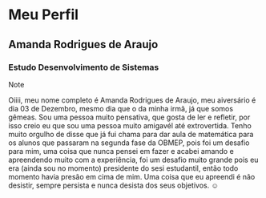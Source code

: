 # Meu Perfil

## Amanda Rodrigues de Araujo

### Estudo Desenvolvimento de Sistemas

> [!NOTE]
> Oiiii, meu nome completo é Amanda Rodrigues de Araujo, meu aiversário é dia 03 de Dezembro, mesmo dia que o da minha irmã, já que somos gêmeas. Sou uma pessoa muito pensativa, que gosta de ler e refletir, por isso creio eu que sou uma pessoa muito amigavél até extrovertida. Tenho muito orgulho de disse que já fui chama para dar aula de matemática para os alunos que passaram na segunda fase da OBMEP, pois foi um desafio para mim, uma coisa que nunca pensei em fazer e acabei amando e apreendendo muito com a experiência, foi um desafio muito grande pois eu era (ainda sou no momento) presidente do sesi estudantil, então todo momento havia presão em cima de mim. Uma coisa que eu apreendi é não desistir, sempre persista e nunca desista dos seus objetivos. :relaxed:

[^1]: Amo livros
[^2]: Tenho a esperança de alcançar um futuro atraves dos estudos

